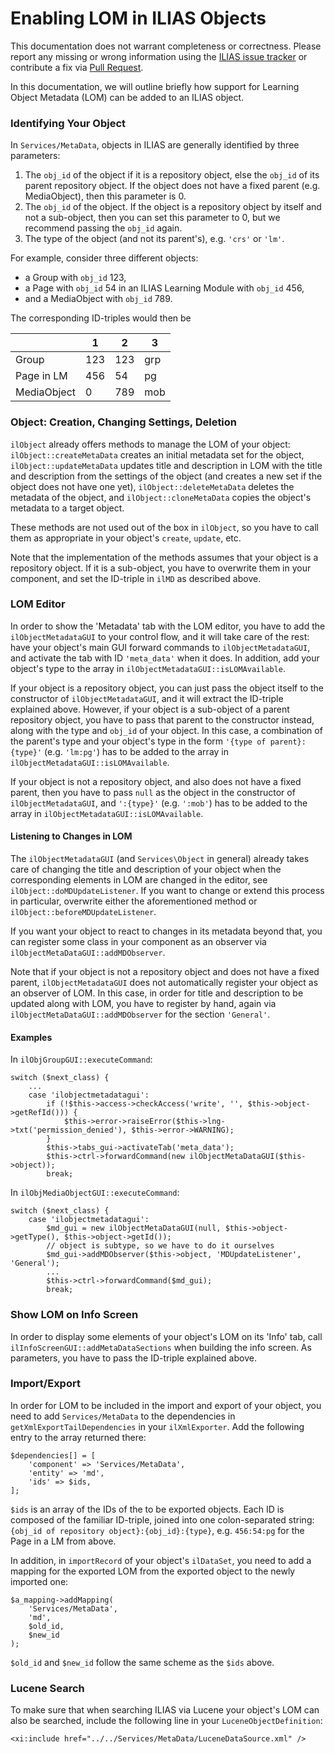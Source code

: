 # Enabling LOM in ILIAS Objects

This documentation does not warrant completeness or correctness. Please report any
missing or wrong information using the [ILIAS issue tracker](https://mantis.ilias.de)
or contribute a fix via [Pull Request](docs/development/contributing.md#pull-request-to-the-repositories).

In this documentation, we will outline briefly how support for 
Learning Object Metadata (LOM) can be added to an ILIAS object. 

### Identifying Your Object

In `Services/MetaData`, objects in ILIAS are generally identified by
three parameters:

1. The `obj_id` of the object if it is a repository object, else the
   `obj_id` of its parent repository object. If the object does not have
   a fixed parent  (e.g. MediaObject), then this parameter is 0.
2. The `obj_id` of the object. If the object is a repository object by
   itself and not a sub-object, then you can set this parameter to 0, but
   we recommend passing the `obj_id` again.
3. The type of the object (and not its parent's), e.g. `'crs'` or `'lm'`.

For example, consider three different objects:

- a Group with `obj_id` 123,
- a Page with `obj_id` 54 in an ILIAS Learning Module with `obj_id` 456,
- and a MediaObject with `obj_id` 789.

The corresponding ID-triples would then be

|             | 1   | 2   | 3
|-------------|-----|-----|-----
| Group       | 123 | 123 | grp
| Page in LM  | 456 | 54  | pg
| MediaObject | 0   | 789 | mob

### Object: Creation, Changing Settings, Deletion

`ilObject` already offers methods to manage the LOM of your object:
`ilObject::createMetaData` creates an initial metadata set for the
object, `ilObject::updateMetaData` updates title and description in
LOM with the title and description from the settings of the object
(and creates a new set if the object does not have one yet),
`ilObject::deleteMetaData` deletes the metadata of the object, and
`ilObject::cloneMetaData` copies the object's metadata to a target
object.

These methods are not used out of the box in `ilObject`, so you have
to call them as appropriate in your object's `create`, `update`,
etc.

Note that the implementation of the methods assumes that your object
is a repository object. If it is a sub-object, you have to overwrite
them in your component, and set the ID-triple in `ilMD` as described
above.

### LOM Editor

In order to show the 'Metadata' tab with the LOM editor, you have to
add the `ilObjectMetadataGUI` to your control flow, and it will take
care of the rest: have your object's main GUI forward commands to
`ilObjectMetadataGUI`, and activate the tab with ID `'meta_data'`
when it does. In addition, add your object's type to the array in
`ilObjectMetadataGUI::isLOMAvailable`. 

If your object is a repository object, you can just pass the object
itself to the constructor of `ilObjectMetadataGUI`, and it will extract
the ID-triple explained above. However, if your object is a sub-object of
a parent repository object, you have to  pass that parent to the constructor
instead, along with the type and `obj_id` of your object.  In this case,
a combination of the parent's type and your object's type in the form
`'{type of parent}:{type}'` (e.g. `'lm:pg'`) has to be added to the array in
`ilObjectMetadataGUI::isLOMAvailable`. 

If your object is not a repository object, and also does not have a
fixed parent, then you have to pass `null` as the object in the constructor
of `ilObjectMetadataGUI`, and `':{type}'` (e.g. `':mob'`) has to be added to the
array in `ilObjectMetadataGUI::isLOMAvailable`.

#### Listening to Changes in LOM

The `ilObjectMetadataGUI` (and `Services\Object` in general) already
takes care of changing the title and description of your object when
the corresponding elements in LOM are changed in the editor, see
`ilObject::doMDUpdateListener`. If you want to change or extend this
process in particular, overwrite either the aforementioned method or
`ilObject::beforeMDUpdateListener`.

If you want your object to react to changes in its metadata beyond that,
you can register some class in your component as an observer
via `ilObjectMetaDataGUI::addMDObserver`.

Note that if your object is not a repository object and does not have
a fixed parent, `ilObjectMetadataGUI` does not automatically register
your object as an observer of LOM. In this case, in order for title
and description to be updated along with LOM, you have to register
by hand, again via `ilObjectMetaDataGUI::addMDObserver` for the section
`'General'`.

#### Examples

In `ilObjGroupGUI::executeCommand`:

    switch ($next_class) {
        ...
        case 'ilobjectmetadatagui':
            if (!$this->access->checkAccess('write', '', $this->object->getRefId())) {
                $this->error->raiseError($this->lng->txt('permission_denied'), $this->error->WARNING);
            }
            $this->tabs_gui->activateTab('meta_data');
            $this->ctrl->forwardCommand(new ilObjectMetaDataGUI($this->object));
            break;

In `ilObjMediaObjectGUI::executeCommand`:

    switch ($next_class) {
        case 'ilobjectmetadatagui':
            $md_gui = new ilObjectMetaDataGUI(null, $this->object->getType(), $this->object->getId());
            // object is subtype, so we have to do it ourselves
            $md_gui->addMDObserver($this->object, 'MDUpdateListener', 'General');
            ...
            $this->ctrl->forwardCommand($md_gui);
            break;

### Show LOM on Info Screen

In order to display some elements of your object's LOM on its 'Info'
tab, call `ilInfoScreenGUI::addMetaDataSections` when building the
info screen. As parameters, you have to pass the ID-triple explained
above.

### Import/Export

In order for LOM to be included in the import and export of your
object, you need to add `Services/MetaData` to the dependencies in
`getXmlExportTailDependencies` in your `ilXmlExporter`. Add the
following entry to the array returned there:

    $dependencies[] = [
        'component' => 'Services/MetaData',
        'entity' => 'md',
        'ids' => $ids,
    ];

`$ids` is an array of the IDs of the to be exported objects. Each ID
is composed of the familiar ID-triple, joined into one colon-separated
string: `{obj_id of repository object}:{obj_id}:{type}`, e.g. `456:54:pg`
for the Page in a LM from above.

In addition, in `importRecord` of your object's `ilDataSet`, you need
to add a mapping for the exported LOM from the exported object to the
newly imported one:

    $a_mapping->addMapping(
        'Services/MetaData',
        'md',
        $old_id,
        $new_id
    );

`$old_id` and `$new_id` follow the same scheme as the `$ids` above.

### Lucene Search

To make sure that when searching ILIAS via Lucene your object's LOM
can also be searched, include the following line in your `LuceneObjectDefinition`:

    <xi:include href="../../Services/MetaData/LuceneDataSource.xml" />
